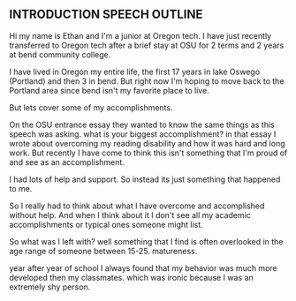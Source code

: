 ## INTRODUCTION SPEECH OUTLINE

  Hi my name is Ethan and I'm a junior at Oregon tech. I have just recently transferred to Oregon tech after a brief stay at OSU for 2 terms and 2 years at bend community college.

  I have lived in Oregon my entire life, the first 17 years in lake Oswego (Portland) and then 3 in bend. But right now I'm hoping to move back to the Portland area since bend isn't my favorite place to live.



  But lets cover some of my accomplishments.

  On the OSU entrance essay they wanted to know the same things as this speech was asking. what is your biggest accomplishment? in that essay I wrote about overcoming my reading disability and how it was hard and long work. But recently I have come to think this isn't something that I'm proud of and see as an accomplishment.

  I had lots of help and support. So instead its just something that happened to me.

  So I really had to think about what I have overcome and accomplished without help. And when I think about it I don't see all my academic accomplishments or typical ones someone might list.

  So what was I left with? well something that I find is often overlooked in the age range of someone between 15-25. matureness.

  year after year of school I always found that my behavior was much more developed then my classmates. which was ironic because I was an extremely shy person.  
